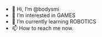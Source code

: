 - 👋 Hi, I’m @bodysmi
- 👀 I’m interested in GAMES
- 🌱 I’m currently learning ROBOTICS
- 📫 How to reach me now.
